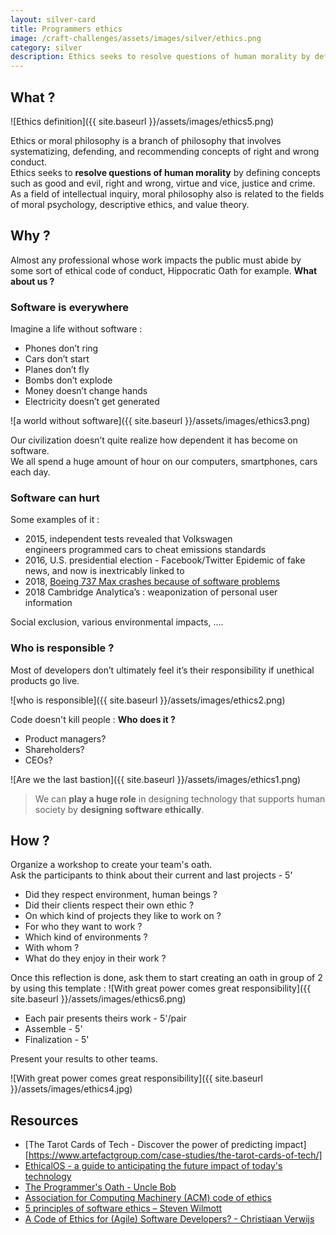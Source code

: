 ```yaml
---
layout: silver-card
title: Programmers ethics
image: /craft-challenges/assets/images/silver/ethics.png
category: silver
description: Ethics seeks to resolve questions of human morality by defining concepts such as good and evil, right and wrong, virtue and vice, justice and crime. 
---
```



## What ?
![Ethics definition]({{ site.baseurl }}/assets/images/ethics5.png)  

Ethics or moral philosophy is a branch of philosophy that involves systematizing, defending, and recommending concepts of right and wrong conduct.  
Ethics seeks to **resolve questions of human morality** by defining concepts such as good and evil, right and wrong, virtue and vice, justice and crime. As a field of intellectual inquiry, moral philosophy also is related to the fields of moral psychology, descriptive ethics, and value theory.

## Why ?
Almost any professional whose work impacts the public must abide by some sort of ethical code of conduct, Hippocratic Oath for example. **What about us ?**

### Software is everywhere
Imagine a life without software : 
* Phones don’t ring
* Cars don’t start
* Planes don’t fly
* Bombs don’t explode
* Money doesn’t change hands
* Electricity doesn’t get generated

![a world without software]({{ site.baseurl }}/assets/images/ethics3.png)  

Our civilization doesn’t quite realize how dependent it has become on software.   
We all spend a huge amount of hour on our computers, smartphones, cars each day.

### Software can hurt
Some examples of it :
* 2015, independent tests revealed that Volkswagen engineers programmed cars to cheat emissions standards
* 2016, U.S. presidential election - Facebook/Twitter Epidemic of fake news, and now is inextricably linked to
* 2018, [Boeing 737 Max crashes because of software problems](https://www.extremetech.com/extreme/289042-boeing-confirms-additional-problems-with-boeing-737-max-flight-controls)
* 2018 Cambridge Analytica’s : weaponization of personal user information

Social exclusion, various environmental impacts, ....

### Who is responsible ?
Most of developers don’t ultimately feel it’s their responsibility if unethical products go live. 

![who is responsible]({{ site.baseurl }}/assets/images/ethics2.png)  

Code doesn't kill people :
**Who does it ?**
* Product managers? 
* Shareholders? 
* CEOs? 

![Are we the last bastion]({{ site.baseurl }}/assets/images/ethics1.png)

> We can **play a huge role** in designing technology that supports human society by **designing software ethically**.

## How ?
Organize a workshop to create your team's oath.  
Ask the participants to think about their current and last projects - 5'
* Did they respect environment, human beings ?
* Did their clients respect their own ethic ?
* On which kind of projects they like to work on ?
* For who they want to work ?
* Which kind of environments ?
* With whom ?
* What do they enjoy in their work ?

Once this reflection is done, ask them to start creating an oath in group of 2 by using this template :
![With great power comes great responsibility]({{ site.baseurl }}/assets/images/ethics6.png)

* Each pair presents theirs work - 5'/pair
* Assemble - 5'
* Finalization - 5'

Present your results to other teams.

![With great power comes great responsibility]({{ site.baseurl }}/assets/images/ethics4.jpg)

## Resources
* [The Tarot Cards of Tech - Discover the power of predicting impact][https://www.artefactgroup.com/case-studies/the-tarot-cards-of-tech/]
* [EthicalOS - a guide to anticipating the future impact of today's technology](https://ethicalos.org/)
* [The Programmer's Oath - Uncle Bob](https://blog.cleancoder.com/uncle-bob/2015/11/18/TheProgrammersOath.html)
* [Association for Computing Machinery (ACM) code of ethics](https://www.acm.org/code-of-ethics)
* [5 principles of software ethics – Steven Wilmott](https://thenewstack.io/five-principles-software-ethics/)
* [A Code of Ethics for (Agile) Software Developers? - Christiaan Verwijs](https://medium.com/the-liberators/a-code-of-ethics-for-agile-software-developers-430b9a879be6)